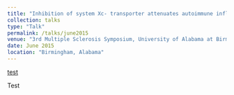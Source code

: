 ```yaml
---
title: "Inhibition of system Xc- transporter attenuates autoimmune inflammatory demyelination."
collection: talks
type: "Talk"
permalink: /talks/june2015
venue: "3rd Multiple Sclerosis Symposium, University of Alabama at Birmingham"
date: June 2015
location: "Birmingham, Alabama"
---
```


[test](http://exampleurl.com)

Test
